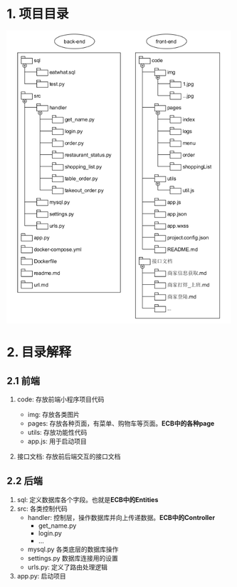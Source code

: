 # 1. 项目目录
![project](https://github.com/EatWhat/EatWhat.github.io/blob/master/img/project%20directory.png)

# 2. 目录解释

## 2.1 前端

1. code: 存放前端小程序项目代码
	- img: 存放各类图片
	- pages: 存放各种页面，有菜单、购物车等页面。**ECB中的各种page**
	- utils: 存放功能性代码
	- app.js: 用于启动项目
	
2. 接口文档: 存放前后端交互的接口文档

## 2.2 后端
1. sql: 定义数据库各个字段。也就是**ECB中的Entities**
2. src: 各类控制代码
	- handler: 控制层，操作数据库并向上传递数据。**ECB中的Controller**
		- get_name.py
		- login.py
		- ...
	- mysql.py 各类底层的数据库操作
	- settings.py 数据库连接用的设置
	- urls.py: 定义了路由处理逻辑
3. app.py: 启动项目